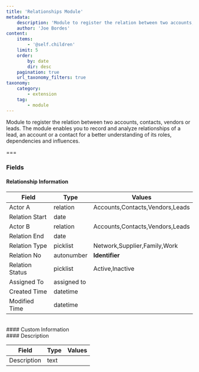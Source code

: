 ```yaml
---
title: 'Relationships Module'
metadata:
    description: 'Module to register the relation between two accounts, contacts, vendors or leads.The module enables you to record and analyze relationships of a lead, an account or a contact for a better understanding of its roles, dependencies and influences.'
    author: 'Joe Bordes'
content:
    items:
        - '@self.children'
    limit: 5
    order:
        by: date
        dir: desc
    pagination: true
    url_taxonomy_filters: true
taxonomy:
    category:
        - extension
    tag:
        - module
---
```


Module to register the relation between two accounts, contacts, vendors or leads.
The module enables you to record and analyze relationships of a lead, an account or a contact for a better understanding of its roles, dependencies and influences.

===

### Fields

#### Relationship Information

<table class="table table-striped">
<thead>
<tr class="header">
<th>Field</th>
<th>Type</th>
<th>Values</th>
</tr>
</thead>
<tbody>
<tr>
<td>Actor A</td>
<td>relation</td>
<td>Accounts,Contacts,Vendors,Leads</td>
</tr>
<tr>
<td>Relation Start</td>
<td>date</td>
<td></td>
</tr>
<tr>
<td>Actor B</td>
<td>relation</td>
<td>Accounts,Contacts,Vendors,Leads</td>
</tr>
<tr>
<td>Relation End</td>
<td>date</td>
<td></td>
</tr>
<tr>
<td>Relation Type</td>
<td>picklist</td>
<td>Network,Supplier,Family,Work</td>
</tr>
<tr>
<td>Relation No</td>
<td>autonumber</td>
<td><strong>Identifier</strong></td>
</tr>
<tr>
<td>Relation Status</td>
<td>picklist</td>
<td>Active,Inactive</td>
</tr>
<tr>
<td>Assigned To</td>
<td>assigned to</td>
<td></td>
</tr>
<tr>
<td>Created Time</td>
<td>datetime</td>
<td></td>
</tr>
<tr>
<td>Modified Time</td>
<td>datetime</td>
<td></td>
</tr>
</tbody>
</table>
<br>
#### Custom Information
<br>
#### Description

<table class="table table-striped">
<thead>
<tr class="header">
<th>Field</th>
<th>Type</th>
<th>Values</th>
</tr>
</thead>
<tbody>
<tr>
<td>Description</td>
<td>text</td>
<td></td>
</tr>
</tbody>
</table>
